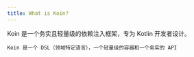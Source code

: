 ```yaml
---
title: What is Koin?
---
```

Koin 是一个务实且轻量级的依赖注入框架，专为 Kotlin 开发者设计。

`Koin 是一个 DSL（领域特定语言），一个轻量级的容器和一个务实的 API`
